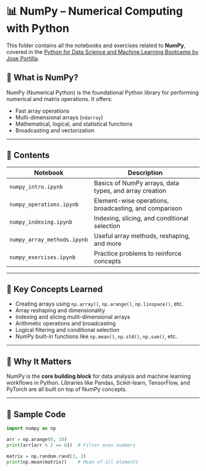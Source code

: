 # 📊 NumPy – Numerical Computing with Python

This folder contains all the notebooks and exercises related to **NumPy**, covered in the [Python for Data Science and Machine Learning Bootcamp by Jose Portilla](https://www.udemy.com/course/python-for-data-science-and-machine-learning-bootcamp/).

## 📘 What is NumPy?

NumPy (Numerical Python) is the foundational Python library for performing numerical and matrix operations. It offers:

- Fast array operations
- Multi-dimensional arrays (`ndarray`)
- Mathematical, logical, and statistical functions
- Broadcasting and vectorization

---

## 📂 Contents

| Notebook | Description |
|----------|-------------|
| `numpy_intro.ipynb` | Basics of NumPy arrays, data types, and array creation |
| `numpy_operations.ipynb` | Element-wise operations, broadcasting, and comparison |
| `numpy_indexing.ipynb` | Indexing, slicing, and conditional selection |
| `numpy_array_methods.ipynb` | Useful array methods, reshaping, and more |
| `numpy_exercises.ipynb` | Practice problems to reinforce concepts |

---

## 🧠 Key Concepts Learned

- Creating arrays using `np.array()`, `np.arange()`, `np.linspace()`, etc.
- Array reshaping and dimensionality
- Indexing and slicing multi-dimensional arrays
- Arithmetic operations and broadcasting
- Logical filtering and conditional selection
- NumPy built-in functions like `np.mean()`, `np.std()`, `np.sum()`, etc.

---

## 🚀 Why It Matters

NumPy is the **core building block** for data analysis and machine learning workflows in Python. Libraries like Pandas, Scikit-learn, TensorFlow, and PyTorch are all built on top of NumPy concepts.

---

## 🧪 Sample Code

```python
import numpy as np

arr = np.arange(0, 10)
print(arr[arr % 2 == 0])  # Filter even numbers

matrix = np.random.rand(3, 3)
print(np.mean(matrix))    # Mean of all elements
